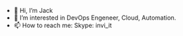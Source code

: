 - 👋 Hi, I’m Jack
- 👀 I’m interested in DevOps Engeneer, Cloud, Automation.
- 📫 How to reach me:
Skype: invi_it

<!---
bankcomtech/ME is a ✨ special ✨ repository because its `README.md` (this file) appears on your GitHub profile.
You can click the Preview link to take a look at your changes.
--->
